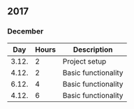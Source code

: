 ## 2017

### December

Day | Hours | Description
--------------- | ----- | ------
3.12.   |   2    | Project setup
4.12.   |   2    | Basic functionality
6.12.   |   4    | Basic functionality
4.12.   |   6    | Basic functionality
